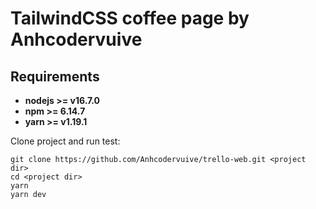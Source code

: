# TailwindCSS coffee page by Anhcodervuive

## Requirements
* **nodejs >= v16.7.0**
* **npm >= 6.14.7**
* **yarn >= v1.19.1**

Clone project and run test:

```
git clone https://github.com/Anhcodervuive/trello-web.git <project dir>
cd <project dir>
yarn 
yarn dev
```